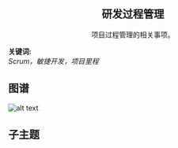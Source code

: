 <h2 align="center">研发过程管理</h2>
<p align="center">项目过程管理的相关事项。</p>

**关键词:**<br/> 
*Scrum，敏捷开发，项目里程*

## 图谱
![alt text](https://github.com/gonglei007/GameDevMind/blob/main/exports/5.1.研发过程管理.png?raw=true)

## 子主题
